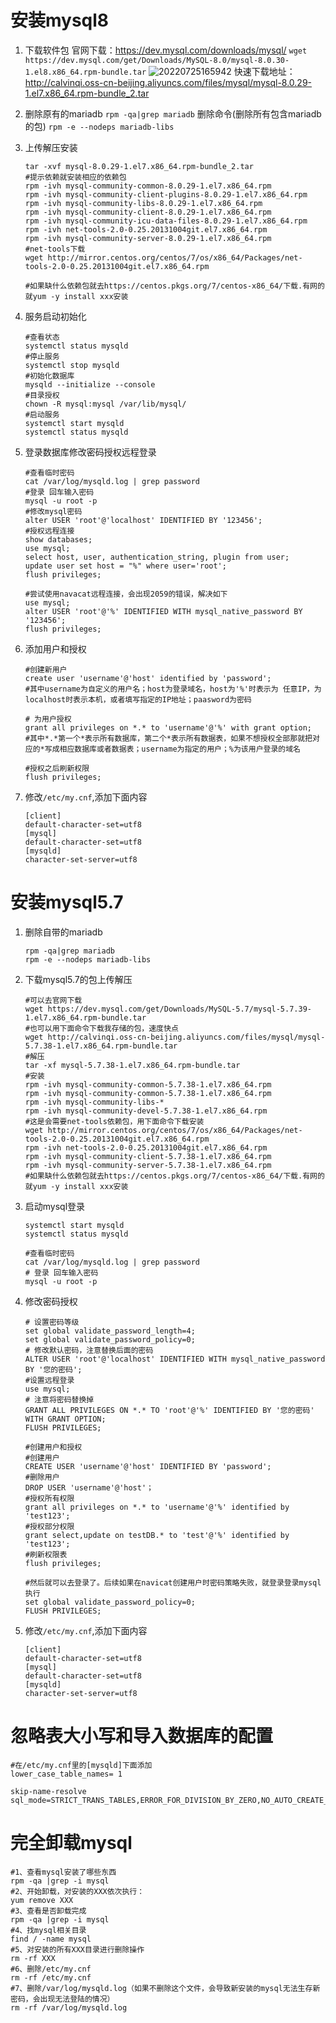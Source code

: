 # 安装mysql8

1. 下载软件包
官网下载：<https://dev.mysql.com/downloads/mysql/>
`wget https://dev.mysql.com/get/Downloads/MySQL-8.0/mysql-8.0.30-1.el8.x86_64.rpm-bundle.tar`
![20220725165942](https://calvinqi.oss-cn-beijing.aliyuncs.com/images/allnote/20220725165942.png)
快速下载地址：<http://calvinqi.oss-cn-beijing.aliyuncs.com/files/mysql/mysql-8.0.29-1.el7.x86_64.rpm-bundle_2.tar>
2. 删除原有的mariadb
`rpm -qa|grep mariadb`
删除命令(删除所有包含mariadb的包)
`rpm -e --nodeps mariadb-libs
`
3. 上传解压安装

   ```shell
   tar -xvf mysql-8.0.29-1.el7.x86_64.rpm-bundle_2.tar
   #提示依赖就安装相应的依赖包
   rpm -ivh mysql-community-common-8.0.29-1.el7.x86_64.rpm
   rpm -ivh mysql-community-client-plugins-8.0.29-1.el7.x86_64.rpm
   rpm -ivh mysql-community-libs-8.0.29-1.el7.x86_64.rpm
   rpm -ivh mysql-community-client-8.0.29-1.el7.x86_64.rpm
   rpm -ivh mysql-community-icu-data-files-8.0.29-1.el7.x86_64.rpm
   rpm -ivh net-tools-2.0-0.25.20131004git.el7.x86_64.rpm
   rpm -ivh mysql-community-server-8.0.29-1.el7.x86_64.rpm
   #net-tools下载
   wget http://mirror.centos.org/centos/7/os/x86_64/Packages/net-tools-2.0-0.25.20131004git.el7.x86_64.rpm

   #如果缺什么依赖包就去https://centos.pkgs.org/7/centos-x86_64/下载.有网的就yum -y install xxx安装
   ```

4. 服务启动初始化

   ```shell
   #查看状态
   systemctl status mysqld
   #停止服务
   systemctl stop mysqld
   #初始化数据库
   mysqld --initialize --console
   #目录授权
   chown -R mysql:mysql /var/lib/mysql/
   #启动服务
   systemctl start mysqld
   systemctl status mysqld
   ```

5. 登录数据库修改密码授权远程登录

   ```shell
   #查看临时密码
   cat /var/log/mysqld.log | grep password
   #登录 回车输入密码
   mysql -u root -p
   #修改mysql密码
   alter USER 'root'@'localhost' IDENTIFIED BY '123456';
   #授权远程连接
   show databases;
   use mysql;
   select host, user, authentication_string, plugin from user;
   update user set host = "%" where user='root';
   flush privileges;

   #尝试使用navacat远程连接，会出现2059的错误，解决如下
   use mysql;
   alter USER 'root'@'%' IDENTIFIED WITH mysql_native_password BY '123456';
   flush privileges;
   ```

6. 添加用户和授权

   ```shell
   #创建新用户
   create user 'username'@'host' identified by 'password';
   #其中username为自定义的用户名；host为登录域名，host为'%'时表示为 任意IP，为localhost时表示本机，或者填写指定的IP地址；paasword为密码

   # 为用户授权
   grant all privileges on *.* to 'username'@'%' with grant option; 
   #其中*.*第一个*表示所有数据库，第二个*表示所有数据表，如果不想授权全部那就把对应的*写成相应数据库或者数据表；username为指定的用户；%为该用户登录的域名

   #授权之后刷新权限
   flush privileges; 
   ```

7. 修改`/etc/my.cnf`,添加下面内容

   ```shell
   [client]
   default-character-set=utf8
   [mysql]
   default-character-set=utf8
   [mysqld]
   character-set-server=utf8
   ```

# 安装mysql5.7

1. 删除自带的mariadb

   ```shell
   rpm -qa|grep mariadb
   rpm -e --nodeps mariadb-libs
   ```

2. 下载mysql5.7的包上传解压

   ```shell
   #可以去官网下载
   wget https://dev.mysql.com/get/Downloads/MySQL-5.7/mysql-5.7.39-1.el7.x86_64.rpm-bundle.tar
   #也可以用下面命令下载我存储的包，速度快点
   wget http://calvinqi.oss-cn-beijing.aliyuncs.com/files/mysql/mysql-5.7.38-1.el7.x86_64.rpm-bundle.tar
   #解压
   tar -xf mysql-5.7.38-1.el7.x86_64.rpm-bundle.tar
   #安装
   rpm -ivh mysql-community-common-5.7.38-1.el7.x86_64.rpm
   rpm -ivh mysql-community-common-5.7.38-1.el7.x86_64.rpm
   rpm -ivh mysql-community-libs-*
   rpm -ivh mysql-community-devel-5.7.38-1.el7.x86_64.rpm
   #这是会需要net-tools依赖包，用下面命令下载安装
   wget http://mirror.centos.org/centos/7/os/x86_64/Packages/net-tools-2.0-0.25.20131004git.el7.x86_64.rpm
   rpm -ivh net-tools-2.0-0.25.20131004git.el7.x86_64.rpm
   rpm -ivh mysql-community-client-5.7.38-1.el7.x86_64.rpm
   rpm -ivh mysql-community-server-5.7.38-1.el7.x86_64.rpm
   #如果缺什么依赖包就去https://centos.pkgs.org/7/centos-x86_64/下载.有网的就yum -y install xxx安装
   ```

3. 启动mysql登录

   ```shell
   systemctl start mysqld
   systemctl status mysqld

   #查看临时密码
   cat /var/log/mysqld.log | grep password
   # 登录 回车输入密码
   mysql -u root -p
   ```

4. 修改密码授权

   ```shell
   # 设置密码等级
   set global validate_password_length=4;
   set global validate_password_policy=0;
   # 修改默认密码，注意替换后面的密码
   ALTER USER 'root'@'localhost' IDENTIFIED WITH mysql_native_password BY '您的密码';
   #设置远程登录
   use mysql;
   # 注意将密码替换掉
   GRANT ALL PRIVILEGES ON *.* TO 'root'@'%' IDENTIFIED BY '您的密码' WITH GRANT OPTION;
   FLUSH PRIVILEGES;

   #创建用户和授权
   #创建用户
   CREATE USER 'username'@'host' IDENTIFIED BY 'password';
   #删除用户
   DROP USER 'username'@'host'；
   #授权所有权限
   grant all privileges on *.* to 'username'@'%' identified by 'test123';
   #授权部分权限
   grant select,update on testDB.* to 'test'@'%' identified by 'test123';
   #刷新权限表
   flush privileges;

   #然后就可以去登录了。后续如果在navicat创建用户时密码策略失败，就登录登录mysql执行
   set global validate_password_policy=0;
   FLUSH PRIVILEGES;
   ```

5. 修改`/etc/my.cnf`,添加下面内容

   ```shell
   [client]
   default-character-set=utf8
   [mysql]
   default-character-set=utf8
   [mysqld]
   character-set-server=utf8
   ```

# 忽略表大小写和导入数据库的配置

```shell
#在/etc/my.cnf里的[mysqld]下面添加
lower_case_table_names= 1

skip-name-resolve
sql_mode=STRICT_TRANS_TABLES,ERROR_FOR_DIVISION_BY_ZERO,NO_AUTO_CREATE_USER,NO_ENGINE_SUBSTITUTION
```
# 完全卸载mysql

```shell
#1、查看mysql安装了哪些东西
rpm -qa |grep -i mysql
#2、开始卸载，对安装的XXX依次执行：
yum remove XXX
#3、查看是否卸载完成
rpm -qa |grep -i mysql
#4、找mysql相关目录
find / -name mysql
#5、对安装的所有XXX目录进行删除操作
rm -rf XXX
#6、删除/etc/my.cnf
rm -rf /etc/my.cnf
#7、删除/var/log/mysqld.log（如果不删除这个文件，会导致新安装的mysql无法生存新密码，会出现无法登陆的情况）
rm -rf /var/log/mysqld.log
```
